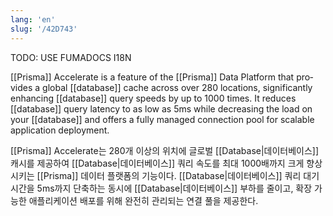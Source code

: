 ```yaml
---
lang: 'en'
slug: '/42D743'
---
```



TODO: USE FUMADOCS I18N

<div lang='en-US'>

[[Prisma]] Accelerate is a feature of the [[Prisma]] Data Platform that provides a global [[database]] cache across over 280 locations, significantly enhancing [[database]] query speeds by up to 1000 times. It reduces [[database]] query latency to as low as 5ms while decreasing the load on your [[database]] and offers a fully managed connection pool for scalable application deployment.

</div>


<div lang='ko-KR'>

[[Prisma]] Accelerate는 280개 이상의 위치에 글로벌 [[Database|데이터베이스]] 캐시를 제공하여 [[Database|데이터베이스]] 쿼리 속도를 최대 1000배까지 크게 향상시키는 [[Prisma]] 데이터 플랫폼의 기능이다. [[Database|데이터베이스]] 쿼리 대기 시간을 5ms까지 단축하는 동시에 [[Database|데이터베이스]] 부하를 줄이고, 확장 가능한 애플리케이션 배포를 위해 완전히 관리되는 연결 풀을 제공한다.

</div>

